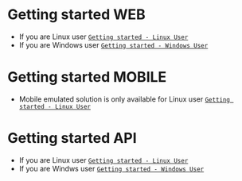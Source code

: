 # Getting started WEB
    
- If you are Linux user 
    [`Getting started - Linux User`](docs/web/README_Linux.md)
- If you are Windows user
    [`Getting started - Windows User`](docs/web/README_Windows.md)
	
# Getting started MOBILE

- Mobile emulated solution is only available for Linux user
    [`Getting started - Linux User`](docs/mobile/README_Linux.md)
	
# Getting started API
    
- If you are Linux user 
    [`Getting started - Linux User`](docs/api/README_Linux.md)
- If you are Windws user
    [`Getting started - Windows User`](docs/api/README_Windows.md)
